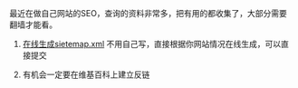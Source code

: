    最近在做自己网站的SEO，查询的资料非常多，把有用的都收集了，大部分需要翻墙才能看。

   1. [在线生成sietemap.xml](http://www.xml-sitemaps.com/index.php  "在线生成sietemap.xml")
   不用自己写，直接根据你网站情况在线生成，可以直接提交

   2. 有机会一定要在维基百科上建立反链



